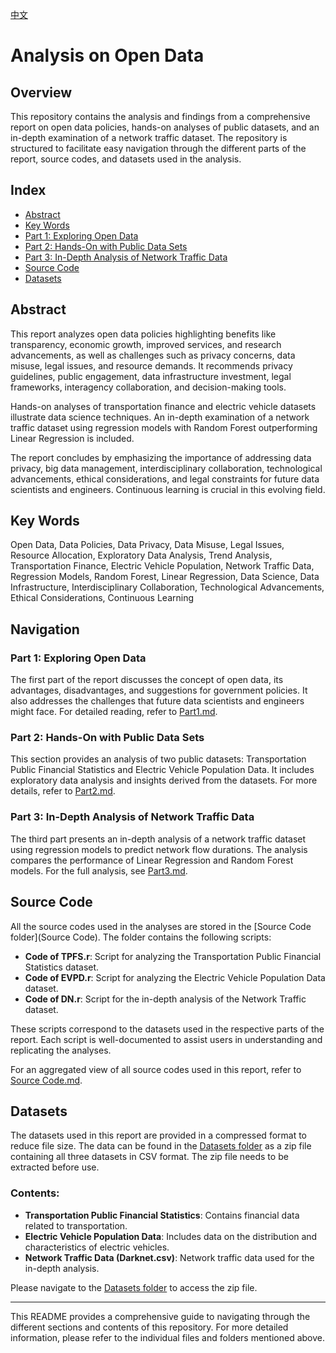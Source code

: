 [中文](README.zh.md)

# Analysis on Open Data

## Overview

This repository contains the analysis and findings from a comprehensive report on open data policies, hands-on analyses of public datasets, and an in-depth examination of a network traffic dataset. The repository is structured to facilitate easy navigation through the different parts of the report, source codes, and datasets used in the analysis.

## Index

- [Abstract](#abstract)
- [Key Words](#key-words)
- [Part 1: Exploring Open Data](Part1.md)
- [Part 2: Hands-On with Public Data Sets](Part2.md)
- [Part 3: In-Depth Analysis of Network Traffic Data](Part3.md)
- [Source Code](#Source-Code)
- [Datasets](#datasets)

## Abstract

This report analyzes open data policies highlighting benefits like transparency, economic growth, improved services, and research advancements, as well as challenges such as privacy concerns, data misuse, legal issues, and resource demands. It recommends privacy guidelines, public engagement, data infrastructure investment, legal frameworks, interagency collaboration, and decision-making tools.

Hands-on analyses of transportation finance and electric vehicle datasets illustrate data science techniques. An in-depth examination of a network traffic dataset using regression models with Random Forest outperforming Linear Regression is included.

The report concludes by emphasizing the importance of addressing data privacy, big data management, interdisciplinary collaboration, technological advancements, ethical considerations, and legal constraints for future data scientists and engineers. Continuous learning is crucial in this evolving field.

## Key Words

Open Data, Data Policies, Data Privacy, Data Misuse, Legal Issues, Resource Allocation, Exploratory Data Analysis, Trend Analysis, Transportation Finance, Electric Vehicle Population, Network Traffic Data, Regression Models, Random Forest, Linear Regression, Data Science, Data Infrastructure, Interdisciplinary Collaboration, Technological Advancements, Ethical Considerations, Continuous Learning

## Navigation

### Part 1: Exploring Open Data
The first part of the report discusses the concept of open data, its advantages, disadvantages, and suggestions for government policies. It also addresses the challenges that future data scientists and engineers might face. For detailed reading, refer to [Part1.md](Part1.md).

### Part 2: Hands-On with Public Data Sets
This section provides an analysis of two public datasets: Transportation Public Financial Statistics and Electric Vehicle Population Data. It includes exploratory data analysis and insights derived from the datasets. For more details, refer to [Part2.md](Part2.md).

### Part 3: In-Depth Analysis of Network Traffic Data
The third part presents an in-depth analysis of a network traffic dataset using regression models to predict network flow durations. The analysis compares the performance of Linear Regression and Random Forest models. For the full analysis, see [Part3.md](Part3.md).

## Source Code

All the source codes used in the analyses are stored in the [Source Code folder](Source Code). The folder contains the following scripts:
- **Code of TPFS.r**: Script for analyzing the Transportation Public Financial Statistics dataset.
- **Code of EVPD.r**: Script for analyzing the Electric Vehicle Population Data dataset.
- **Code of DN.r**: Script for the in-depth analysis of the Network Traffic dataset.

These scripts correspond to the datasets used in the respective parts of the report. Each script is well-documented to assist users in understanding and replicating the analyses.

For an aggregated view of all source codes used in this report, refer to [Source Code.md](Source%20Code.md).

## Datasets

The datasets used in this report are provided in a compressed format to reduce file size. The data can be found in the [Datasets folder](Datasets) as a zip file containing all three datasets in CSV format. The zip file needs to be extracted before use.

### Contents:
- **Transportation Public Financial Statistics**: Contains financial data related to transportation.
- **Electric Vehicle Population Data**: Includes data on the distribution and characteristics of electric vehicles.
- **Network Traffic Data (Darknet.csv)**: Network traffic data used for the in-depth analysis.

Please navigate to the [Datasets folder](Datasets) to access the zip file.

---

This README provides a comprehensive guide to navigating through the different sections and contents of this repository. For more detailed information, please refer to the individual files and folders mentioned above.
